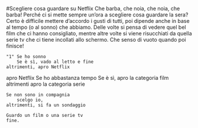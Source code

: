 #Scegliere cosa guardare su Netflix
Che barba, che noia, che noia, che barba!
Perché ci si mette sempre un’ora a scegliere cosa guardare la sera? Certo è difficile mettere d’accordo i gusti di tutti, poi dipende anche in base al tempo (o al sonno) che abbiamo. Delle volte si pensa di vedere quel bel film che ci hanno consigliato, mentre altre volte si viene risucchiati da quella serie tv che ci tiene incollati allo schermo. Che senso di vuoto quando poi finisce! 

    "1" Se ho sonno
        Se è sì, vado al letto e fine
    altrimenti, apro Netflix

apro Netflix
    Se ho abbastanza tempo
       Se è sì, apro la categoria film
    altrimenti apro la categoria serie 

    Se non sono in compagnia
        scelgo io,
    altrimenti, si fa un sondaggio

    Guardo un film o una serie tv
    fine.





